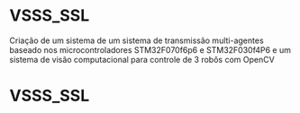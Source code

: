 # VSSS_SSL
Criação de um sistema de um sistema de transmissão multi-agentes baseado nos microcontroladores STM32F070f6p6 e STM32F030f4P6 e um sistema de visão computacional para controle de 3 robôs com OpenCV
# VSSS_SSL
